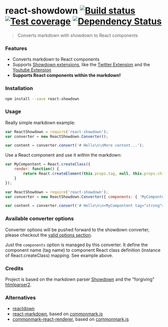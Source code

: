 # react-showdown [![Build status][travis-image]][travis-url] [![Test coverage][coveralls-image]][coveralls-url] [![Dependency Status][dependency-image]][dependency-url]

> Converts markdown with showdown to React components

### Features

* Converts markdown to React components
* Supports [Showdown extensions](https://github.com/showdownjs/showdown/wiki/extensions), like the
  [Twitter Extension](https://github.com/showdownjs/twitter-extension) and the
  [Youtube Extension](https://github.com/showdownjs/youtube-extension)
* **Supports React components within the markdown!**

### Installation

```bash
npm install --save react-showdown
```

### Usage

Really simple markdown example:

```js
var ReactShowdown = require('react-showdown');
var converter = new ReactShowdown.Converter();

var content = converter.convert('# Hello\n\nMore content...');
```

Use a React component and use it within the markdown:

```js
var MyCompontent = React.createClass({
	render: function() {
		return React.createElement(this.props.tag, null, this.props.children);
	}
});

var ReactShowdown = require('react-showdown');
var converter = new ReactShowdown.Converter({ components: { 'MyCompontent': MyCompontent }});

var content = converter.convert('# Hello\n\n<MyCompontent tag="strong">More Content...</MyCompontent>');
```

### Available converter options

Converter options will be pushed forward to the showdown converter, please
checkout the [valid options section](https://github.com/showdownjs/showdown#valid-options).

Just the `components` option is managed by this converter.
It define the component name (tag name) to component React class definition
(instance of React.createClass) mapping. See example above.

### Credits

Project is based on the markdown parser [Showdown](https://github.com/showdownjs/showdown) and
the "forgiving" [htmlparser2](https://github.com/fb55/htmlparser2/).

### Alternatives

* [reactdown](https://github.com/andreypopp/reactdown)
* [react-markdown](https://github.com/rexxars/react-markdown), based on
  [commonmark.js](https://github.com/jgm/commonmark.js)
* [commonmark-react-renderer](https://github.com/rexxars/commonmark-react-renderer), based on
  [commonmark.js](https://github.com/jgm/commonmark.js)

[travis-image]: https://img.shields.io/travis/jerolimov/react-showdown/master.svg?style=flat-square
[travis-url]: https://travis-ci.org/jerolimov/react-showdown
[coveralls-image]: https://img.shields.io/coveralls/jerolimov/react-showdown/master.svg?style=flat-square
[coveralls-url]: https://coveralls.io/r/jerolimov/react-showdown
[dependency-image]: http://img.shields.io/david/jerolimov/react-showdown.svg?style=flat-square
[dependency-url]: https://david-dm.org/jerolimov/react-showdown
